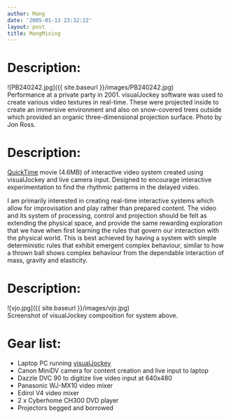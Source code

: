 ```yaml
---
author: Mang
date: '2005-01-13 23:32:22'
layout: post
title: MangMixing
---
```


# Description:
![PB240242.jpg]({{ site.baseurl }}/images/PB240242.jpg)<br>
Performance at a private party in 2001.  visualJockey software was used to create various video textures in real-time.  These were projected inside to create an immersive environment and also on snow-covered trees outside which provided an organic three-dimensional projection surface.  Photo by Jon Ross.

# Description:
[QuickTime](QuickTime.html) movie (4.6MB) of interactive video system created using visualJockey and live camera input.  Designed to encourage interactive experimentation to find the rhythmic patterns in the delayed video.

I am primarily interested in creating real-time interactive systems which allow for improvisation and play rather than prepared content.  The video and its system of processing, control and projection should be felt as extending the physical space, and provide the same rewarding exploration that we have when first learning the rules that govern our interaction with the physical world.  This is best achieved by having a system with simple deterministic rules that exhibit emergent complex behaviour, similar to how a thrown ball shows complex behaviour from the dependable interaction of mass, gravity and elasticity.

# Description:
![vjo.jpg]({{ site.baseurl }}/images/vjo.jpg)<br>
Screenshot of visualJockey composition for system above. 

# Gear list:

* Laptop PC running [visualJockey](http://www.visualjockey.com)
* Canon MiniDV camera for content creation and live input to laptop
* Dazzle DVC 90 to digitize live video input at 640x480
* Panasonic WJ-MX10 video mixer
* Edirol V4 video mixer
* 2 x Cyberhome CH300 DVD player
* Projectors begged and borrowed
